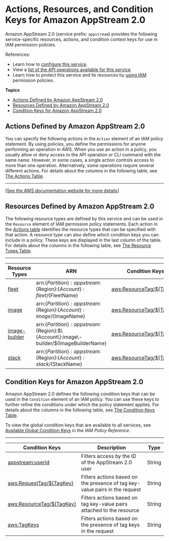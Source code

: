 # Actions, Resources, and Condition Keys for Amazon AppStream 2\.0<a name="list_amazonappstream2.0"></a>

Amazon AppStream 2\.0 \(service prefix: `appstream`\) provides the following service\-specific resources, actions, and condition context keys for use in IAM permission policies\.

References:
+ Learn how to [configure this service](https://docs.aws.amazon.com/appstream2/latest/developerguide/)\.
+ View a [list of the API operations available for this service](https://docs.aws.amazon.com/appstream2/latest/APIReference/)\.
+ Learn how to protect this service and its resources by [using IAM](https://docs.aws.amazon.com/appstream2/latest/developerguide/controlling-access.html) permission policies\.

**Topics**
+ [Actions Defined by Amazon AppStream 2\.0](#amazonappstream2.0-actions-as-permissions)
+ [Resources Defined by Amazon AppStream 2\.0](#amazonappstream2.0-resources-for-iam-policies)
+ [Condition Keys for Amazon AppStream 2\.0](#amazonappstream2.0-policy-keys)

## Actions Defined by Amazon AppStream 2\.0<a name="amazonappstream2.0-actions-as-permissions"></a>

You can specify the following actions in the `Action` element of an IAM policy statement\. By using policies, you define the permissions for anyone performing an operation in AWS\. When you use an action in a policy, you usually allow or deny access to the API operation or CLI command with the same name\. However, in some cases, a single action controls access to more than one operation\. Alternatively, some operations require several different actions\. For details about the columns in the following table, see [The Actions Table](reference_policies_actions-resources-contextkeys.md#actions_table)\.


****  
[\[See the AWS documentation website for more details\]](http://docs.aws.amazon.com/IAM/latest/UserGuide/list_amazonappstream2.0.html)

## Resources Defined by Amazon AppStream 2\.0<a name="amazonappstream2.0-resources-for-iam-policies"></a>

The following resource types are defined by this service and can be used in the `Resource` element of IAM permission policy statements\. Each action in the [Actions table](#amazonappstream2.0-actions-as-permissions) identifies the resource types that can be specified with that action\. A resource type can also define which condition keys you can include in a policy\. These keys are displayed in the last column of the table\. For details about the columns in the following table, see [The Resource Types Table](reference_policies_actions-resources-contextkeys.md#resources_table)\.


****  

| Resource Types | ARN | Condition Keys | 
| --- | --- | --- | 
|   [ fleet ](https://docs.aws.amazon.com/appstream2/latest/developerguide/what-is-appstream.html#what-is-concepts)  |  arn:$\{Partition\}:appstream:$\{Region\}:$\{Account\}:fleet/$\{FleetName\}  |   [ aws:ResourceTag/$\{TagKey\} ](#amazonappstream2.0-aws_ResourceTag___TagKey_)   | 
|   [ image ](https://docs.aws.amazon.com/appstream2/latest/developerguide/what-is-appstream.html#what-is-concepts)  |  arn:$\{Partition\}:appstream:$\{Region\}:$\{Account\}:image/$\{ImageName\}  |   [ aws:ResourceTag/$\{TagKey\} ](#amazonappstream2.0-aws_ResourceTag___TagKey_)   | 
|   [ image\-builder ](https://docs.aws.amazon.com/appstream2/latest/developerguide/what-is-appstream.html#what-is-concepts)  |  arn:$\{Partition\}:appstream:$\{Region\}:$\{Account\}:image\-builder/$\{ImageBuilderName\}  |   [ aws:ResourceTag/$\{TagKey\} ](#amazonappstream2.0-aws_ResourceTag___TagKey_)   | 
|   [ stack ](https://docs.aws.amazon.com/appstream2/latest/developerguide/what-is-appstream.html#what-is-concepts)  |  arn:$\{Partition\}:appstream:$\{Region\}:$\{Account\}:stack/$\{StackName\}  |   [ aws:ResourceTag/$\{TagKey\} ](#amazonappstream2.0-aws_ResourceTag___TagKey_)   | 

## Condition Keys for Amazon AppStream 2\.0<a name="amazonappstream2.0-policy-keys"></a>

Amazon AppStream 2\.0 defines the following condition keys that can be used in the `Condition` element of an IAM policy\. You can use these keys to further refine the conditions under which the policy statement applies\. For details about the columns in the following table, see [The Condition Keys Table](reference_policies_actions-resources-contextkeys.md#context_keys_table)\.

To view the global condition keys that are available to all services, see [Available Global Condition Keys](reference_policies_condition-keys.html#AvailableKeys) in the *IAM Policy Reference*\.


****  

| Condition Keys | Description | Type | 
| --- | --- | --- | 
|   [ appstream:userId ](https://docs.aws.amazon.com/appstream2/latest/developerguide/external-identity-providers-setting-up-saml.html#external-identity-providers-embed-inline-policy-for-IAM-role)  | Filters access by the ID of the AppStream 2\.0 user | String | 
|   [ aws:RequestTag/$\{TagKey\} ](https://docs.aws.amazon.com/IAM/latest/UserGuide/reference_policies_condition-keys.html#condition-keys-requesttag)  | Filters actions based on the presence of tag key\-value pairs in the request | String | 
|   [ aws:ResourceTag/$\{TagKey\} ](https://docs.aws.amazon.com/IAM/latest/UserGuide/reference_policies_condition-keys.html#condition-keys-resourcetag)  | Filters actions based on tag key\-value pairs attached to the resource | String | 
|   [ aws:TagKeys ](https://docs.aws.amazon.com/IAM/latest/UserGuide/reference_policies_condition-keys.html#condition-keys-tagkeys)  | Filters actions based on the presence of tag keys in the request | String | 